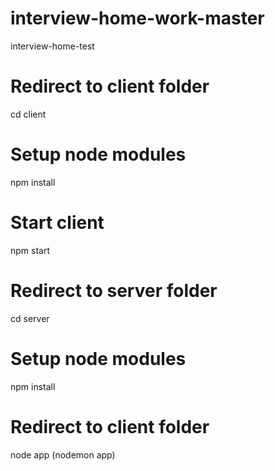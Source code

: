 # interview-home-work-master
 interview-home-test

 # Redirect to client folder
 cd client

 # Setup node modules
 npm install

 # Start client
 npm start

 # Redirect to server folder
 cd server

 # Setup node modules
 npm install

 # Redirect to client folder
 node app (nodemon app)
